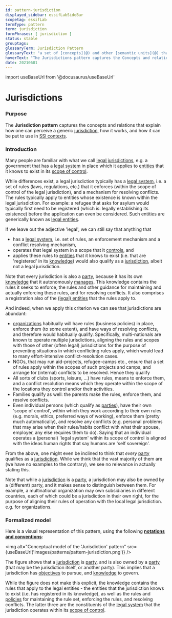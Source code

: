 ```yaml
---
id: pattern-jurisdiction
displayed_sidebar: essifLabSideBar
scopetag: essifLab
termType: pattern
term: jurisdiction
formPhrases: [ jurisdiction ]
status: stable
grouptags:
glossaryTerm: Jurisdiction Pattern
glossaryText: "a set of [concepts](@) and other [semantic units](@) that can be used to explain what a generic [jurisdiction](@) consists of, and relates it to [parties](@) and [legal entities](@)."
hoverText: "The Jurisdictions pattern captures the Concepts and relations that explain what a generic Jurisdiction consists of, and relates it to Parties and Legal Entities."
date: 20210601
---
```


import useBaseUrl from '@docusaurus/useBaseUrl'

# Jurisdictions

### Purpose

The **Jurisdiction pattern** captures the concepts and relations that explain how one can perceive a generic [jurisdiction](@), how it works, and how it can be put to use in [SSI contexts](self-sovereign-identity@).

### Introduction

Many people are familiar with what we call [legal jurisdictions](legal-jurisdiction@), e.g. a government that has a [legal system](@) in place which it applies to [entities](@) that it knows to exist in its [scope of control](@).

While differences exist, a legal jurisdiction typically has a [legal system](@), i.e. a set of rules (laws, regulations, etc.) that it enforces (within the scope of control of the legal jurisdiction), and a mechanism for resolving conflicts. The rules typically apply to entities whose existence is known within the legal jurisdiction. For example: a refugee that asks for asylum would typically first need to be registered (which is: legally establishing its existence) before the application can even be considered. Such entities are generically known as [legal entities](legal-entity@).

If we leave out the adjective 'legal', we can still say that anything that
- has a [legal system](@), i.e. set of rules, an enforcement mechanism and a conflict resolving mechanism,
- operates that legal system in a scope that it [controls](controller@), and
- applies these rules to [entities](@) that it knows to exist (i.e. that are 'registered' in its [knowledge](@))
would also qualify as a [jurisdiction](@), albeit not a legal jurisdiction.

Note that every jurisdiction is also a [party](@), because it has its own [knowledge](@) that it autonomously [manages](management@). This knowledge contains the rules it seeks to enforce, the rules and other guidance for maintaining and actually enforcing these rules, and for resolving conflicts. It also comprises a registration also of the [(legal) entities](legal-entity@) that the rules apply to.

And indeed, when we apply this criterion we can see that jurisdictions are abundant:
- [organizations](@) habitually will have rules (business policies) in place, enforce them (to some extent), and have ways of resolving conflicts, and therefore would habitually qualify. Specifically, multi-nationals are known to operate multiple jurisdictions, aligning the rules and scopes with those of other (often legal) jurisdictions for the purpose of preventing situations in which conflicting rules apply, which would lead to many effort-intensive conflict-resolution cases.
- NGOs, that may run aid-projects, refugee-camps etc., ensure that a set of rules apply within the scopes of such projects and camps, and arrange for (internal) conflicts to be resolved. Hence they qualify
- All sorts of clubs (sports, leisure, ...) have rules, means to enforce them, and a conflict resolution means which they operate within the scope of the locations they control and/or their activities.
- Families qualify as well: the parents make the rules, enforce them, and resolve conflicts.
- Even individual persons (which qualify as [parties](@)), have their own 'scope of control', within which they work according to their own rules (e.g. morals, ethics, preferred ways of working), enforce them (pretty much automatically), and resolve any conflicts (e.g. personal problems that may arise when their rules/habits conflict with what their spouse, employer, any else requires them to do). Saying that an individual operates a (personal) 'legal system' within its scope of control is aligned with the ideas human rights that say humans are 'self sovereign'.

From the above, one might even be inclined to think that *every* [party](@) qualifies as a [jurisdiction](@). While we think that the vast majority of them are (we have no examples to the contrary), we see no relevance in actually stating this.

Note that while a [jurisdiction](@) is a [party](@), a jurisdiction may also be owned by a (different) party, and it makes sense to distinguish between them. For example, a multinational organization may own subsidiaries in different countries, each of which could be a jurisdiction in their own right, for the purpose of aligning their rules of operation with the local legal jurisdiction. e.g. for organizations.

### Formalized model

Here is a visual representation of this pattern, using the following **[notations and conventions](../notations-and-conventions#pattern-diagram-notations)**:

<img
  alt="Conceptual model of the 'Jurisdiction' pattern"
  src={useBaseUrl('images/patterns/pattern-jurisdiction.png')}
/>

The figure shows that a [jurisdiction](@) is [party](@), and is also owned by a [party](@) (that may be the jurisdiction itself, or another party). This implies that a jurisdiction has [objectives](@) to pursue, and [knowledge](@) to govern.

While the figure does not make this explicit, the knowledge contains the rules that apply to the legal entities - the entities that the jurisdiction knows to exist (i.e. has registered in its knowledge), as well as the rules and [policies](@) for maintaining the rule set, enforcing the rules, and resolving conflicts. The latter three are the constituents of the [legal system](@) that the jurisdiction operates within its [scope of control](@).